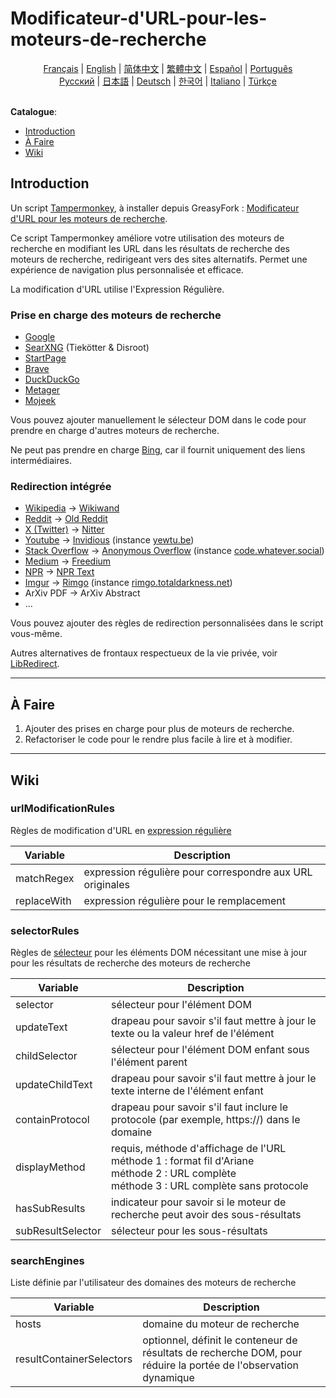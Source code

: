 # Modificateur-d'URL-pour-les-moteurs-de-recherche

<div align="center">
    <a href="https://github.com/domeniczz/URL-Modifier-for-Search-Engines/blob/master/docs/README-fr.md">Français</a> | 
	<a href="https://github.com/domeniczz/URL-Modifier-for-Search-Engines/blob/master/README.md">English</a> | 
	<a href="https://github.com/domeniczz/URL-Modifier-for-Search-Engines/blob/master/docs/README-zh-cn.md">简体中文</a> | 
    <a href="https://github.com/domeniczz/URL-Modifier-for-Search-Engines/blob/master/docs/README-zh-tw.md">繁體中文</a> | 
	<a href="https://github.com/domeniczz/URL-Modifier-for-Search-Engines/blob/master/docs/README-es.md">Español</a> | 
	<a href="https://github.com/domeniczz/URL-Modifier-for-Search-Engines/blob/master/docs/README-pt.md">Português</a><br/>
    <a href="https://github.com/domeniczz/URL-Modifier-for-Search-Engines/blob/master/docs/README-ru.md">Pусский</a> | 
    <a href="https://github.com/domeniczz/URL-Modifier-for-Search-Engines/blob/master/docs/README-ja.md">日本語</a> | 
    <a href="https://github.com/domeniczz/URL-Modifier-for-Search-Engines/blob/master/docs/README-de.md">Deutsch</a> | 
	<a href="https://github.com/domeniczz/URL-Modifier-for-Search-Engines/blob/master/docs/README-ko.md">한국어</a> | 
	<a href="https://github.com/domeniczz/URL-Modifier-for-Search-Engines/blob/master/docs/README-it.md">Italiano</a> | 
	<a href="https://github.com/domeniczz/URL-Modifier-for-Search-Engines/blob/master/docs/README-tr.md">Türkçe</a>
</div>
<br/>

**Catalogue**:

- [Introduction](https://github.com/domeniczz/URL-Modifier-for-Search-Engines#Introduction)
- [À Faire](https://github.com/domeniczz/URL-Modifier-for-Search-Engines#TODO)
- [Wiki](https://github.com/domeniczz/URL-Modifier-for-Search-Engines#Wiki)

## Introduction

Un script [Tampermonkey](https://github.com/Tampermonkey/tampermonkey), à installer depuis GreasyFork : [Modificateur d'URL pour les moteurs de recherche](https://greasyfork.org/fr/scripts/483597-url-modifier-for-search-engines).

Ce script Tampermonkey améliore votre utilisation des moteurs de recherche en modifiant les URL dans les résultats de recherche des moteurs de recherche, redirigeant vers des sites alternatifs. Permet une expérience de navigation plus personnalisée et efficace.

La modification d'URL utilise l'Expression Régulière.

### Prise en charge des moteurs de recherche

- [Google](https://www.google.com)
- [SearXNG](https://searx.space/) (Tiekötter & Disroot)
- [StartPage](https://www.startpage.com)
- [Brave](https://search.brave.com)
- [DuckDuckGo](https://duckduckgo.com)
- [Metager](https://metager.org)
- [Mojeek](https://www.mojeek.com)

Vous pouvez ajouter manuellement le sélecteur DOM dans le code pour prendre en charge d'autres moteurs de recherche.

Ne peut pas prendre en charge [Bing](https://www.bing.com), car il fournit uniquement des liens intermédiaires.

### Redirection intégrée

- [Wikipedia](https://www.wikipedia.org) -> [Wikiwand](https://www.wikiwand.com)
- [Reddit](https://www.reddit.com) -> [Old Reddit](https://old.reddit.com)
- [X (Twitter)](https://twitter.com) -> [Nitter](https://nitter.net)
- [Youtube](https://www.youtube.com) -> [Invidious](https://docs.invidious.io/instances) (instance [yewtu.be](https://yewtu.be))
- [Stack Overflow](https://stackoverflow.com) -> [Anonymous Overflow](https://github.com/httpjamesm/AnonymousOverflow#clearnet-instances) (instance [code.whatever.social](https://code.whatever.social))
- [Medium](https://medium.com/) -> [Freedium](https://freedium.cfd)
- [NPR](https://www.npr.org) -> [NPR Text](https://text.npr.org)
- [Imgur](https://imgur.com) -> [Rimgo](https://rimgo.codeberg.page/) (instance [rimgo.totaldarkness.net](https://rimgo.totaldarkness.net))
- ArXiv PDF -> ArXiv Abstract
- ...

Vous pouvez ajouter des règles de redirection personnalisées dans le script vous-même.

Autres alternatives de frontaux respectueux de la vie privée, voir [LibRedirect](https://libredirect.github.io/index.html).

---

## À Faire

1. Ajouter des prises en charge pour plus de moteurs de recherche.
2. Refactoriser le code pour le rendre plus facile à lire et à modifier.

---

## Wiki

### urlModificationRules

Règles de modification d'URL en [expression régulière](https://fr.wikipedia.org/wiki/Expression_r%C3%A9guli%C3%A8re)

| Variable    | Description                                               |
| ----------- | --------------------------------------------------------- |
| matchRegex  | expression régulière pour correspondre aux URL originales |
| replaceWith | expression régulière pour le remplacement                 |

### selectorRules

Règles de [sélecteur](https://developer.mozilla.org/fr/docs/Web/API/Document_object_model/Locating_DOM_elements_using_selectors) pour les éléments DOM nécessitant une mise à jour pour les résultats de recherche des moteurs de recherche

| Variable        | Description                                                  |
| --------------- | ------------------------------------------------------------ |
| selector        | sélecteur pour l'élément DOM                                 |
| updateText      | drapeau pour savoir s'il faut mettre à jour le texte ou la valeur href de l'élément |
| childSelector   | sélecteur pour l'élément DOM enfant sous l'élément parent    |
| updateChildText | drapeau pour savoir s'il faut mettre à jour le texte interne de l'élément enfant |
| containProtocol | drapeau pour savoir s'il faut inclure le protocole (par exemple, https://) dans le domaine |
| displayMethod   | requis, méthode d'affichage de l'URL<br/>méthode 1 : format fil d'Ariane<br/>méthode 2 : URL complète<br/>méthode 3 : URL complète sans protocole |
| hasSubResults     | indicateur pour savoir si le moteur de recherche peut avoir des sous-résultats |
| subResultSelector | sélecteur pour les sous-résultats                                             |

### searchEngines

Liste définie par l'utilisateur des domaines des moteurs de recherche

| Variable                 | Description                                                        |
| ------------------------ | ------------------------------------------------------------------ |
| hosts                    | domaine du moteur de recherche                                     |
| resultContainerSelectors | optionnel, définit le conteneur de résultats de recherche DOM, pour réduire la portée de l'observation dynamique |
